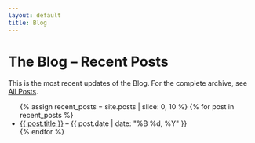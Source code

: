 ```yaml
---
layout: default
title: Blog
---
```


# The Blog – Recent Posts

This is the most recent updates of the Blog. 
For the complete archive, see [All Posts](/blog/all/).

<ul>
{% assign recent_posts = site.posts | slice: 0, 10 %}
{% for post in recent_posts %}
  <li>
    <a href="{{ post.url }}">{{ post.title }}</a> – {{ post.date | date: "%B %d, %Y" }}
  </li>
{% endfor %}
</ul>
